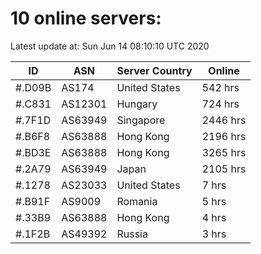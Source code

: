 # 10 online servers:

Latest update at: Sun Jun 14 08:10:10 UTC 2020

| ID | ASN | Server Country | Online |
| -- | --- | -------------- | ------ |
| #.D09B | AS174 | United States | 542 hrs |
| #.C831 | AS12301 | Hungary | 724 hrs |
| #.7F1D | AS63949 | Singapore | 2446 hrs |
| #.B6F8 | AS63888 | Hong Kong | 2196 hrs |
| #.BD3E | AS63888 | Hong Kong | 3265 hrs |
| #.2A79 | AS63949 | Japan | 2105 hrs |
| #.1278 | AS23033 | United States | 7 hrs |
| #.B91F | AS9009 | Romania | 5 hrs |
| #.33B9 | AS63888 | Hong Kong | 4 hrs |
| #.1F2B | AS49392 | Russia | 3 hrs |

